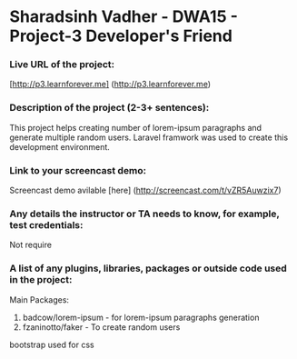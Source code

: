 # Sharadsinh Vadher - DWA15 - Project-3 Developer's Friend


### Live URL of the project:
[http://p3.learnforever.me] (http://p3.learnforever.me)

### Description of the project (2-3+ sentences):
This project helps creating number of lorem-ipsum paragraphs and generate multiple random users. Laravel framwork was used to create this development environment.

### Link to your screencast demo:
Screencast demo avilable [here] (http://screencast.com/t/vZR5Auwzix7)

### Any details the instructor or TA needs to know, for example, test credentials:
Not require

### A list of any plugins, libraries, packages or outside code used in the project:

Main Packages:

1. badcow/lorem-ipsum - for lorem-ipsum paragraphs generation
2. fzaninotto/faker - To create random users

bootstrap used for css
